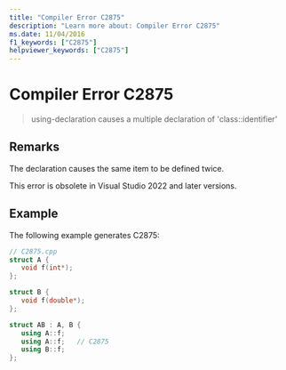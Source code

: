 ```yaml
---
title: "Compiler Error C2875"
description: "Learn more about: Compiler Error C2875"
ms.date: 11/04/2016
f1_keywords: ["C2875"]
helpviewer_keywords: ["C2875"]
---
```

# Compiler Error C2875

> using-declaration causes a multiple declaration of 'class::identifier'

## Remarks

The declaration causes the same item to be defined twice.

This error is obsolete in Visual Studio 2022 and later versions.

## Example

The following example generates C2875:

```cpp
// C2875.cpp
struct A {
   void f(int*);
};

struct B {
   void f(double*);
};

struct AB : A, B {
   using A::f;
   using A::f;   // C2875
   using B::f;
};
```
